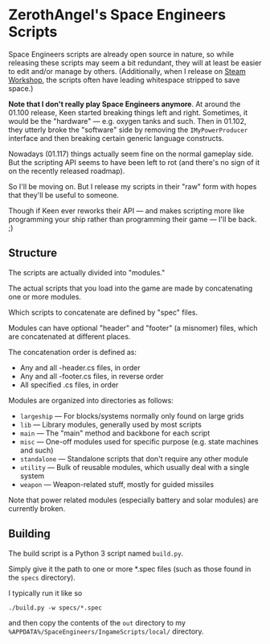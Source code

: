 # ZerothAngel's Space Engineers Scripts #

Space Engineers scripts are already open source in nature, so while releasing
these scripts may seem a bit redundant, they will at least be easier to edit
and/or manage by others. (Additionally, when I release on [Steam Workshop](https://steamcommunity.com/id/ZerothAngel/myworkshopfiles/?appid=244850),
the scripts often have leading whitespace stripped to save space.)

**Note that I don't really play Space Engineers anymore**. At around the 01.100
release, Keen started breaking things left and right. Sometimes, it would
be the "hardware" &mdash; e.g. oxygen tanks and such. Then in 01.102, they
utterly broke the "software" side by removing the `IMyPowerProducer`
interface and then breaking certain generic language constructs.

Nowadays (01.117) things actually seem fine on the normal gameplay side.
But the scripting API seems to have been left to rot (and there's no sign of
it on the recently released roadmap).

So I'll be moving on. But I release my scripts in their "raw" form with
hopes that they'll be useful to someone.

Though if Keen ever reworks their API &mdash; and makes scripting more
like programming your ship rather than programming their game &mdash;
I'll be back. ;)

## Structure ##

The scripts are actually divided into "modules."

The actual scripts that you load into the game are made by concatenating
one or more modules.

Which scripts to concatenate are defined by "spec" files.

Modules can have optional "header" and "footer" (a misnomer) files, which
are concatenated at different places.

The concatenation order is defined as:

  * Any and all -header.cs files, in order
  * Any and all -footer.cs files, in reverse order
  * All specified .cs files, in order

Modules are organized into directories as follows:

  * `largeship` &mdash; For blocks/systems normally only found on large grids
  * `lib` &mdash; Library modules, generally used by most scripts
  * `main` &mdash; The "main" method and backbone for each script
  * `misc` &mdash; One-off modules used for specific purpose (e.g. state machines and such)
  * `standalone` &mdash; Standalone scripts that don't require any other module
  * `utility` &mdash; Bulk of reusable modules, which usually deal with a single system
  * `weapon` &mdash; Weapon-related stuff, mostly for guided missiles

Note that power related modules (especially battery and solar modules) are
currently broken.

## Building ##

The build script is a Python 3 script named `build.py`.

Simply give it the path to one or more *.spec files (such as those found
in the `specs` directory).

I typically run it like so

    ./build.py -w specs/*.spec

and then copy the contents of the `out` directory to my
`%APPDATA%/SpaceEngineers/IngameScripts/local/` directory.
